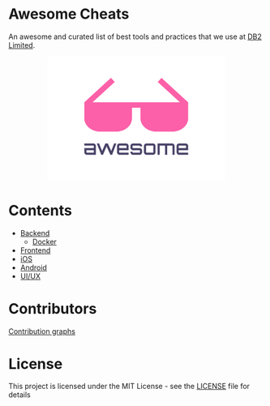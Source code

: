 # Awesome Cheats

An awesome and curated list of best tools and practices that we use at [DB2 Limited](https://db2.io).

<p align="center">
  <img src="./assets/awesome.svg" width="350">
</p>

# Contents
- [Backend](./backend/README.md)
  - [Docker](./backend/docker.md)
- [Frontend](./frontend/README.md)
- [iOS](./ios/README.md)
- [Android](./android/README.md)
- [UI/UX](./design/README.md)

# Contributors
[Contribution graphs](https://github.com/DB2-Limited/awesome-cheats/graphs/contributors)

# License

This project is licensed under the MIT License - see the [LICENSE](./LICENSE) file for details
